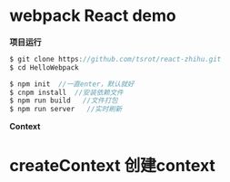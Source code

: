 # webpack React demo


**项目运行**
```javascript
$ git clone https://github.com/tsrot/react-zhihu.git
$ cd HelloWebpack

$ npm init  //一直enter，默认就好
$ cnpm install  //安装依赖文件
$ npm run build   //文件打包
$ npm run server   //实时刷新

```

**Context**
# createContext 创建context

